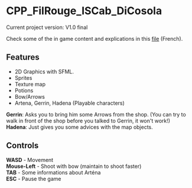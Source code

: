# CPP_FilRouge_ISCab_DiCosola
Current project version: V1.0 final

Check some of the in game content and explications in this [file](https://github.com/Lucaa8/RPG/blob/dev/RPG_DC_Luca_ISC1b_Rapport.pdf) (French).

## Features
- 2D Graphics with SFML.
- Sprites
- Texture map
- Potions
- Bow/Arrows
- Artena, Gerrin, Hadena (Playable characters)


**Gerrin**: Asks you to bring him some Arrows from the shop. (You can try to walk in front of the shop before you talked to Gerrin, it won't work!) \
**Hadena**: Just gives you some advices with the map objects.

## Controls
**WASD**       - Movement \
**Mouse-Left** - Shoot with bow (maintain to shoot faster) \
**TAB**        - Some informations about Arténa \
**ESC**        - Pause the game 

